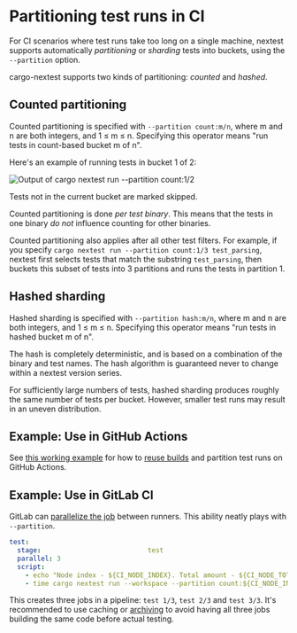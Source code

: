 # Partitioning test runs in CI

For CI scenarios where test runs take too long on a single machine, nextest supports automatically *partitioning* or *sharding* tests into buckets, using the `--partition` option.

cargo-nextest supports two kinds of partitioning: *counted* and *hashed*.

## Counted partitioning

Counted partitioning is specified with `--partition count:m/n`, where m and n are both integers, and 1 ≤ m ≤ n. Specifying this operator means "run tests in count-based bucket m of n".

Here's an example of running tests in bucket 1 of 2:

![Output of cargo nextest run --partition count:1/2](../static/nextest-partition.png)

Tests not in the current bucket are marked skipped.

Counted partitioning is done *per test binary*. This means that the tests in one binary *do not* influence counting for other binaries.

Counted partitioning also applies after all other test filters. For example, if you specify `cargo nextest run --partition count:1/3 test_parsing`, nextest first selects tests that match the substring `test_parsing`, then buckets this subset of tests into 3 partitions and runs the tests in partition 1.

## Hashed sharding

Hashed sharding is specified with `--partition hash:m/n`, where m and n are both integers, and 1 ≤ m ≤ n. Specifying this operator means "run tests in hashed bucket m of n".

The hash is completely deterministic, and is based on a combination of the binary and test names. The hash algorithm is guaranteed never to change within a nextest version series.

For sufficiently large numbers of tests, hashed sharding produces roughly the same number of tests per bucket. However, smaller test runs may result in an uneven distribution.

## Example: Use in GitHub Actions

See [this working example](https://github.com/nextest-rs/reuse-build-partition-example/blob/main/.github/workflows/ci.yml) for how to [reuse builds](reusing-builds.md) and partition test runs on GitHub Actions.

## Example: Use in GitLab CI

GitLab can [parallelize the job](https://docs.gitlab.com/ee/ci/yaml/#parallel) between runners. This ability neatly plays with `--partition`.

```yaml
test:
  stage:                           test
  parallel: 3
  script:
    - echo "Node index - ${CI_NODE_INDEX}. Total amount - ${CI_NODE_TOTAL}"
    - time cargo nextest run --workspace --partition count:${CI_NODE_INDEX}/${CI_NODE_TOTAL}
```

This creates three jobs in a pipeline: `test 1/3`, `test 2/3` and `test 3/3`.
It's recommended to use caching or [archiving](reusing-builds.md) to avoid having all three jobs building the same code before actual testing.
